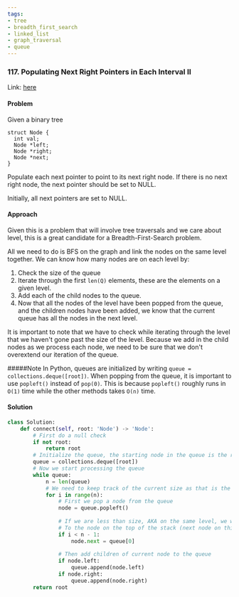 ```yaml
---
tags:
- tree
- breadth_first_search
- linked_list
- graph_traversal
- queue
---
```


### 117. Populating Next Right Pointers in Each Interval II
Link: [here](https://leetcode.com/problems/populating-next-right-pointers-in-each-node-ii/)
  
#### Problem
Given a binary tree
```
struct Node {
  int val;
  Node *left;
  Node *right;
  Node *next;
}
```
Populate each next pointer to point to its next right node. If there is no next right node, the next pointer should be set to NULL.

Initially, all next pointers are set to NULL.

#### Approach
Given this is a problem that will involve tree traversals and we care about level, this is a great candidate for a Breadth-First-Search problem.

All we need to do is BFS on the graph and link the nodes on the same level together. We can know how many nodes are on each level by:
1. Check the size of the queue
2. Iterate through the first `len(Q)` elements, these are the elements on a given level.
3. Add each of the child nodes to the queue. 
4. Now that all the nodes of the level have been popped from the queue, and the children nodes have been added, we know that the current queue has all the nodes in the next level.

It is important to note that we have to check while iterating through the level that we haven't gone past the size of the level. Because we add in the child nodes as we process each node, we need to be sure that we don't overextend our iteration of the queue.

#####Note
In Python, queues are initialized by writing `queue = collections.deque([root])`. When popping from the queue, it is important to use `popleft()` instead of `pop(0)`. This is because `popleft()` roughly runs in `O(1)` time while the other methods takes `O(n)` time.
#### Solution
```python 
class Solution:
    def connect(self, root: 'Node') -> 'Node':
        # First do a null check
        if not root: 
            return root
        # Initialize the queue, the starting node in the queue is the root 
        queue = collections.deque([root])
        # Now we start processing the queue
        while queue:
            n = len(queue)
            # We need to keep track of the current size as that is the current level
            for i in range(n):
                # First we pop a node from the queue
                node = queue.popleft()
                
                # If we are less than size, AKA on the same level, we want to append the popped node
                # To the node on the top of the stack (next node on this level)
                if i < n - 1:
                    node.next = queue[0]
                
                # Then add children of current node to the queue
                if node.left:
                    queue.append(node.left)
                if node.right:
                    queue.append(node.right)
        return root
```